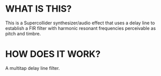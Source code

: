 # WHAT IS THIS?
This is a Supercollider synthesizer/audio effect that uses a delay line to establish a FIR filter with harmonic resonant frequencies perceivable as pitch and timbre. 

# HOW DOES IT WORK?
A multitap delay line filter.
